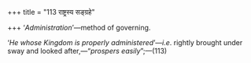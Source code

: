 +++
title = "113 राष्ट्रस्य सङ्ग्रहे"

+++
‘*Administration*’—method of governing.

‘*He whose Kingdom is properly administered*’—*i.e*. rightly brought
under sway and looked after,—“*prospers easily*”;—(113)


